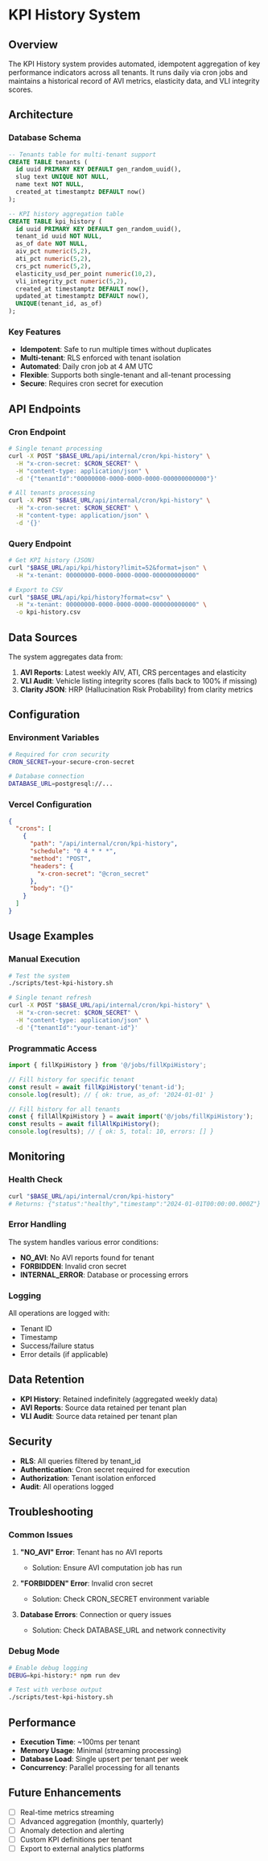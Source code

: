 # KPI History System

## Overview

The KPI History system provides automated, idempotent aggregation of key performance indicators across all tenants. It runs daily via cron jobs and maintains a historical record of AVI metrics, elasticity data, and VLI integrity scores.

## Architecture

### Database Schema

```sql
-- Tenants table for multi-tenant support
CREATE TABLE tenants (
  id uuid PRIMARY KEY DEFAULT gen_random_uuid(),
  slug text UNIQUE NOT NULL,
  name text NOT NULL,
  created_at timestamptz DEFAULT now()
);

-- KPI history aggregation table
CREATE TABLE kpi_history (
  id uuid PRIMARY KEY DEFAULT gen_random_uuid(),
  tenant_id uuid NOT NULL,
  as_of date NOT NULL,
  aiv_pct numeric(5,2),
  ati_pct numeric(5,2),
  crs_pct numeric(5,2),
  elasticity_usd_per_point numeric(10,2),
  vli_integrity_pct numeric(5,2),
  created_at timestamptz DEFAULT now(),
  updated_at timestamptz DEFAULT now(),
  UNIQUE(tenant_id, as_of)
);
```

### Key Features

- **Idempotent**: Safe to run multiple times without duplicates
- **Multi-tenant**: RLS enforced with tenant isolation
- **Automated**: Daily cron job at 4 AM UTC
- **Flexible**: Supports both single-tenant and all-tenant processing
- **Secure**: Requires cron secret for execution

## API Endpoints

### Cron Endpoint

```bash
# Single tenant processing
curl -X POST "$BASE_URL/api/internal/cron/kpi-history" \
  -H "x-cron-secret: $CRON_SECRET" \
  -H "content-type: application/json" \
  -d '{"tenantId":"00000000-0000-0000-0000-000000000000"}'

# All tenants processing
curl -X POST "$BASE_URL/api/internal/cron/kpi-history" \
  -H "x-cron-secret: $CRON_SECRET" \
  -H "content-type: application/json" \
  -d '{}'
```

### Query Endpoint

```bash
# Get KPI history (JSON)
curl "$BASE_URL/api/kpi/history?limit=52&format=json" \
  -H "x-tenant: 00000000-0000-0000-0000-000000000000"

# Export to CSV
curl "$BASE_URL/api/kpi/history?format=csv" \
  -H "x-tenant: 00000000-0000-0000-0000-000000000000" \
  -o kpi-history.csv
```

## Data Sources

The system aggregates data from:

1. **AVI Reports**: Latest weekly AIV, ATI, CRS percentages and elasticity
2. **VLI Audit**: Vehicle listing integrity scores (falls back to 100% if missing)
3. **Clarity JSON**: HRP (Hallucination Risk Probability) from clarity metrics

## Configuration

### Environment Variables

```bash
# Required for cron security
CRON_SECRET=your-secure-cron-secret

# Database connection
DATABASE_URL=postgresql://...
```

### Vercel Configuration

```json
{
  "crons": [
    {
      "path": "/api/internal/cron/kpi-history",
      "schedule": "0 4 * * *",
      "method": "POST",
      "headers": {
        "x-cron-secret": "@cron_secret"
      },
      "body": "{}"
    }
  ]
}
```

## Usage Examples

### Manual Execution

```bash
# Test the system
./scripts/test-kpi-history.sh

# Single tenant refresh
curl -X POST "$BASE_URL/api/internal/cron/kpi-history" \
  -H "x-cron-secret: $CRON_SECRET" \
  -H "content-type: application/json" \
  -d '{"tenantId":"your-tenant-id"}'
```

### Programmatic Access

```typescript
import { fillKpiHistory } from '@/jobs/fillKpiHistory';

// Fill history for specific tenant
const result = await fillKpiHistory('tenant-id');
console.log(result); // { ok: true, as_of: '2024-01-01' }

// Fill history for all tenants
const { fillAllKpiHistory } = await import('@/jobs/fillKpiHistory');
const results = await fillAllKpiHistory();
console.log(results); // { ok: 5, total: 10, errors: [] }
```

## Monitoring

### Health Check

```bash
curl "$BASE_URL/api/internal/cron/kpi-history"
# Returns: {"status":"healthy","timestamp":"2024-01-01T00:00:00.000Z"}
```

### Error Handling

The system handles various error conditions:

- **NO_AVI**: No AVI reports found for tenant
- **FORBIDDEN**: Invalid cron secret
- **INTERNAL_ERROR**: Database or processing errors

### Logging

All operations are logged with:
- Tenant ID
- Timestamp
- Success/failure status
- Error details (if applicable)

## Data Retention

- **KPI History**: Retained indefinitely (aggregated weekly data)
- **AVI Reports**: Source data retained per tenant plan
- **VLI Audit**: Source data retained per tenant plan

## Security

- **RLS**: All queries filtered by tenant_id
- **Authentication**: Cron secret required for execution
- **Authorization**: Tenant isolation enforced
- **Audit**: All operations logged

## Troubleshooting

### Common Issues

1. **"NO_AVI" Error**: Tenant has no AVI reports
   - Solution: Ensure AVI computation job has run

2. **"FORBIDDEN" Error**: Invalid cron secret
   - Solution: Check CRON_SECRET environment variable

3. **Database Errors**: Connection or query issues
   - Solution: Check DATABASE_URL and network connectivity

### Debug Mode

```bash
# Enable debug logging
DEBUG=kpi-history:* npm run dev

# Test with verbose output
./scripts/test-kpi-history.sh
```

## Performance

- **Execution Time**: ~100ms per tenant
- **Memory Usage**: Minimal (streaming processing)
- **Database Load**: Single upsert per tenant per week
- **Concurrency**: Parallel processing for all tenants

## Future Enhancements

- [ ] Real-time metrics streaming
- [ ] Advanced aggregation (monthly, quarterly)
- [ ] Anomaly detection and alerting
- [ ] Custom KPI definitions per tenant
- [ ] Export to external analytics platforms
